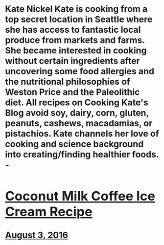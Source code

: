 # Kate Nickel Kate is cooking from a top secret location in Seattle where she has access to fantastic local produce from markets and farms. She became interested in cooking without certain ingredients after uncovering some food allergies and the nutritional philosophies of Weston Price and the Paleolithic diet. All recipes on Cooking Kate's Blog avoid soy, dairy, corn, gluten, peanuts, cashews, macadamias, or pistachios. Kate channels her love of cooking and science background into creating/finding healthier foods. - [<h2>Coconut Milk Coffee Ice Cream Recipe</h2>August 3, 2016](https://ineedcoffee.com/coconut-milk-coffee-ice-cream-recipe/)